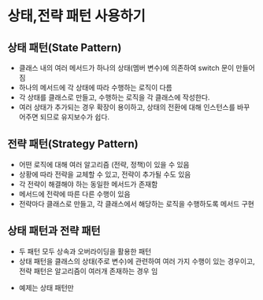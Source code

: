 # 상태,전략 패턴 사용하기

## 상태 패턴(State Pattern)

- 클래스 내의 여러 메서드가 하나의 상태(멤버 변수)에 의존하여 switch 문이 만들어짐
- 하나의 메서드에 각 상태에 따라 수행하는 로직이 다름
- 각 상태를 클래스로 만들고, 수행하는 로직을 각 클래스에 작성한다.
- 여러 상태가 추가되는 경우 확장이 용이하고, 상태의 전환에 대해 인스턴스를 바꾸어주면 되므로 유지보수가 쉽다.

## 전략 패턴(Strategy Pattern)

- 어떤 로직에 대해 여러 알고리즘 (전략, 정책)이 있을 수 있음
- 상황에 따라 전략을 교체할 수 있고, 전략이 추가될 수도 있음
- 각 전략이 해결해야 하는 동일한 메서드가 존재함
- 메서드에 전략에 따른 다른 수행이 있음
- 전략마다 클래스로 만들고, 각 클래스에서 해당하는 로직을 수행하도록 메서드 구현

## 상태 패턴과 전략 패턴

- 두 패턴 모두 상속과 오버라이딩을 활용한 패턴
- 상태 패턴을 클래스의 상태(주로 변수)에 관련하여 여러 가지 수행이 있는 경우이고, 전략 패턴은 알고리즘이 여러개 존재하는 경우 임

* 예제는 상태 패턴만
